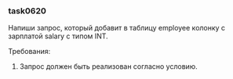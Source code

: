 
### task0620

Напиши запрос, который добавит в таблицу employee колонку с зарплатой salary с типом INT.


Требования:
1.	Запрос должен быть реализован согласно условию.


